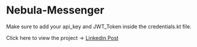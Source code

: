 # Nebula-Messenger
Make sure to add your api_key and JWT_Token inside the credentials.kt file.

Click here to view the project -> [Linkedin Post](https://www.linkedin.com/posts/rohan-temgire-550606195_androiddeveloper-jetpackcompose-mvvmarchitecture-activity-7091802625049825280-ukTw?utm_source=share&utm_medium=member_desktop)
